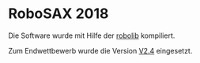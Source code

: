 # RoboSAX 2018

Die Software wurde mit Hilfe der [robolib](https://github.com/RoboAG/avr_robolib) kompiliert.

Zum Endwettbewerb wurde die Version [V2.4](V2.4) eingesetzt.
